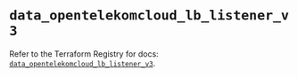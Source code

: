 # `data_opentelekomcloud_lb_listener_v3`

Refer to the Terraform Registry for docs: [`data_opentelekomcloud_lb_listener_v3`](https://registry.terraform.io/providers/opentelekomcloud/opentelekomcloud/1.36.38/docs/data-sources/lb_listener_v3).
